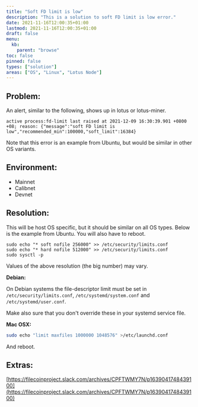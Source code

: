 ```yaml
---
title: "Soft FD limit is low"
description: "This is a solution to soft FD limit is low error."
date: 2021-11-16T12:00:35+01:00
lastmod: 2021-11-16T12:00:35+01:00
draft: false
menu:
  kb:
    parent: "browse"
toc: false
pinned: false
types: ["solution"]
areas: ["OS", "Linux", "Lotus Node"]
---
```


## Problem:

An alert, similar to the following, shows up in lotus or lotus-miner.

`active process:fd-limit last raised at 2021-12-09 16:30:39.901 +0800 +08; reason: {"message":"soft FD limit is low","recommended_min":100000,"soft_limit":16384}`

Note that this error is an example from Ubuntu, but would be similar in other OS variants. 

## Environment:

* Mainnet
* Calibnet
* Devnet

## Resolution:

This will be host OS specific, but it should be similar on all OS types. Below is the example from Ubuntu. You will also have to reboot.
```
sudo echo "* soft nofile 256000" >> /etc/security/limits.conf
sudo echo "* hard nofile 512000" >> /etc/security/limits.conf
sudo sysctl -p
```
Values of the above resolution (the big number) may vary.


**Debian:**

On Debian systems the file-descriptor limit must be set in `/etc/security/limits.conf`, `/etc/systemd/system.conf` and `/etc/systemd/user.conf`.

Make also sure that you don't override these in your systemd service file.

**Mac OSX:**
```bash
sudo echo "limit maxfiles 1000000 1048576" >/etc/launchd.conf
```
And reboot.


## Extras:

[https://filecoinproject.slack.com/archives/CPFTWMY7N/p1639041748439100](https://filecoinproject.slack.com/archives/CPFTWMY7N/p1639041748439100)


